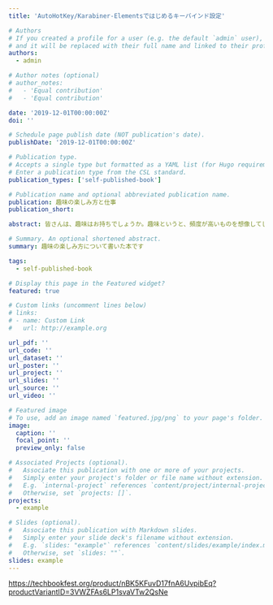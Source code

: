 ```yaml
---
title: 'AutoHotKey/Karabiner-Elementsではじめるキーバインド設定'

# Authors
# If you created a profile for a user (e.g. the default `admin` user), write the username (folder name) here
# and it will be replaced with their full name and linked to their profile.
authors:
  - admin

# Author notes (optional)
# author_notes:
#   - 'Equal contribution'
#   - 'Equal contribution'

date: '2019-12-01T00:00:00Z'
doi: ''

# Schedule page publish date (NOT publication's date).
publishDate: '2019-12-01T00:00:00Z'

# Publication type.
# Accepts a single type but formatted as a YAML list (for Hugo requirements).
# Enter a publication type from the CSL standard.
publication_types: ['self-published-book']

# Publication name and optional abbreviated publication name.
publication: 趣味の楽しみ方と仕事
publication_short: 

abstract: 皆さんは、趣味はお持ちでしょうか。趣味というと、頻度が高いものを想像してしまい「趣味はないですね」と答えてしまう方もいるのではないでしょうか。現在は趣味に対してハードルを高く設定している人が多く見受けられます。ですが、趣味にはそこまでハードルは高く感じなくてよいと考えます。この本では、趣味とは何か、なぜ必要なのか・趣味を楽しむために・趣味とお金について解説します。趣味を持つこと、趣味と仕事の関係について、新たな視点を示すことができれば幸いです。

# Summary. An optional shortened abstract.
summary: 趣味の楽しみ方について書いた本です

tags:
  - self-published-book

# Display this page in the Featured widget?
featured: true

# Custom links (uncomment lines below)
# links:
# - name: Custom Link
#   url: http://example.org

url_pdf: ''
url_code: ''
url_dataset: ''
url_poster: ''
url_project: ''
url_slides: ''
url_source: ''
url_video: ''

# Featured image
# To use, add an image named `featured.jpg/png` to your page's folder.
image:
  caption: ''
  focal_point: ''
  preview_only: false

# Associated Projects (optional).
#   Associate this publication with one or more of your projects.
#   Simply enter your project's folder or file name without extension.
#   E.g. `internal-project` references `content/project/internal-project/index.md`.
#   Otherwise, set `projects: []`.
projects:
  - example

# Slides (optional).
#   Associate this publication with Markdown slides.
#   Simply enter your slide deck's filename without extension.
#   E.g. `slides: "example"` references `content/slides/example/index.md`.
#   Otherwise, set `slides: ""`.
slides: example
---
```


https://techbookfest.org/product/nBK5KFuvD17fnA6UvpibEq?productVariantID=3VWZFAs6LP1svaVTw2QsNe

